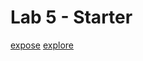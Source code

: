 # Lab 5 - Starter

[expose](https://kathyychenn.github.io/Lab5_Starter/expose.html)
[explore](https://kathyychenn.github.io/Lab5_Starter/explore.html)